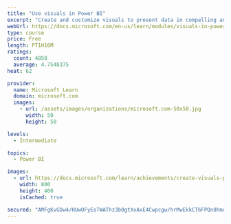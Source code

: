 ```yaml
---
title: "Use visuals in Power BI"
excerpt: "Create and customize visuals to present data in compelling and insightful ways."
webUrl: https://docs.microsoft.com/en-us/learn/modules/visuals-in-power-bi/
type: course
price: Free
length: PT1H16M
ratings:
  count: 4858
  average: 4.7548375
heat: 62

provider:
  name: Microsoft Learn
  domain: microsoft.com
  images:
    - url: /assets/images/organizations/microsoft.com-50x50.jpg
      width: 50
      height: 50

levels:
  - Intermediate

topics:
  - Power BI

images:
  - url: https://docs.microsoft.com/learn/achievements/create-visuals-power-bi-desktop-social.png
    width: 800
    height: 400
    isCached: true

secured: "AMFgKvGDw4/HUwOFyEoTWAThz3b0gtXxAxE4Cwpcgw/hrMwEkkCT6FPQn8hmduAq1VQ5oLbuyA/qU9MVtuV5rfPFxftHBZDN6kwnZ7eL52L1SVYow2uHSo3/DFgtsEKt/8RwnhA0MuI9kufMLGUvMbqdmXHqZRKfeETa6XfJsEBO/I6rMRruS9j4VSEVTevwSORwCSratmiYPf145lwBGskQyI82tyBSS+R1crLrgQyTGvsi/komJBfEm9/47Vj9X5LUm9LY/KockvH0sqfCvPYXVE55qVSoJgZHt8OiGLX/hgRTbjsreWnjgOlZpotMihNoGVpiia3dPFsnfBeY+Jnkgf6REA6IHiw0oF/mbNn7rMl6XEynXwDtbfBYmDz12cOd73x0IEV3ZUf9yfZcm3oyVFGkgoe+V7onlKZpN04=;RsapLd2sGaayymVSZEjHJg=="
---
```



